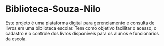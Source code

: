 # Biblioteca-Souza-Nilo

Este projeto é uma plataforma digital para gerenciamento e consulta de livros em uma biblioteca escolar. Tem como objetivo facilitar o acesso, o cadastro e o controle dos livros disponíveis para os alunos e funcionários da escola.
